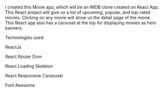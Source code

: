 I created this Movie app, which will be an IMDB clone created on React App.
This React project will give us a list of upcoming, popular, and top-rated movies. Clicking on any movie will show us the detail page of the movie.
This React app also has a carousel at the top for displaying movies as hero banners.

Technologies used:  

  ReactJs
  
  React Router Dom
  
  React Loading Skeleton 
  
  React Responsive Caraousel
  
  Font Awesome
